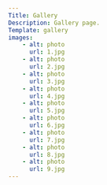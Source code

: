 ```yaml
---
Title: Gallery
Description: Gallery page.
Template: gallery
images:
    - alt: photo
      url: 1.jpg
    - alt: photo
      url: 2.jpg
    - alt: photo
      url: 3.jpg
    - alt: photo
      url: 4.jpg
    - alt: photo
      url: 5.jpg
    - alt: photo
      url: 6.jpg
    - alt: photo
      url: 7.jpg
    - alt: photo
      url: 8.jpg
    - alt: photo
      url: 9.jpg
---
```

